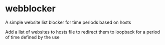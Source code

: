 webblocker
==========

A simple website list blocker for time periods based on hosts 

Add a list of websites to hosts file to redirect them to loopback
for a period of time defined by the use

